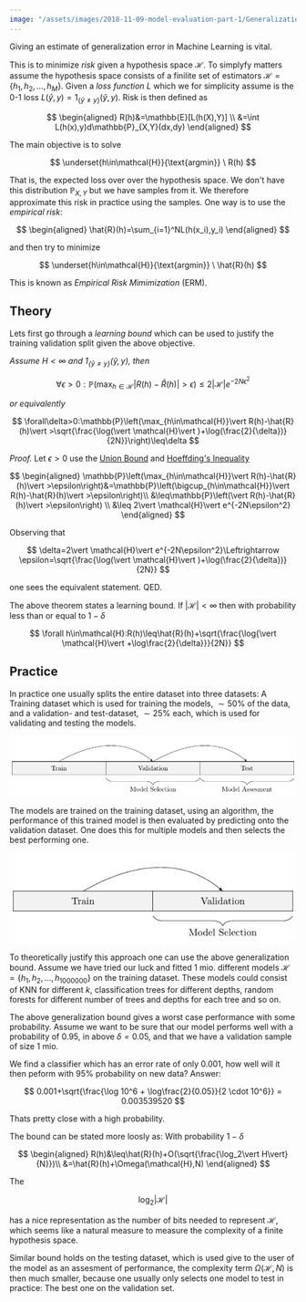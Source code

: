 ```yaml
---
image: "/assets/images/2018-11-09-model-evaluation-part-1/Generalization_bound.png"
---
```


Giving an estimate of generalization error in Machine Learning is vital.<!--more-->

This is to minimize *risk* given a hypothesis space $\mathcal{H}$. To simplyfy matters assume the hypothesis space consists of a finilite set of estimators $\mathcal{H}=\{h_1,h_2,\dots,h_M\}$. Given a *loss function* $L$ which we for simplicity assume is the 0-1 loss $L(\hat{y},y)=1_{\{\hat{y}\neq y\}}(\hat{y},y)$. Risk is then defined as

$$
\begin{aligned}
R(h)&=\mathbb{E}[L(h(X),Y)] \\
&=\int L(h(x),y)d\mathbb{P}_{X,Y}(dx,dy)
\end{aligned}
$$

The main objective is to solve

$$
\underset{h\in\mathcal{H}}{\text{argmin}} \ R(h)
$$

That is, the expected loss over over the hypothesis space. We don't have this distribution $\mathbb{P}_{X,Y}$ but we have samples from it. We therefore approximate this risk in practice using the samples. One way is to use the *empirical risk*:

$$
\begin{aligned}
\hat{R}(h)=\sum_{i=1}^NL(h(x_i),y_i)
\end{aligned}
$$

and then try to minimize

$$
\underset{h\in\mathcal{H}}{\text{argmin}} \ \hat{R}(h)
$$

This is known as *Empirical Risk Mimimization* (ERM).


## Theory

Lets first go through a *learning bound* which can be used to justify the training validation split given the above objective.

*Assume $H<\infty$ and $1_{\{\hat{y}\neq y\}}(\hat{y},y)$, then*

$$
\forall\epsilon>0:\mathbb{P}\left(\max_{h\in\mathcal{H}}\vert R(h)-\hat{R}(h)\vert>\epsilon\right)\leq 2\vert \mathcal{H}\vert e^{-2N\epsilon^2}
$$

*or equivalently*

$$
\forall\delta>0:\mathbb{P}\left(\max_{h\in\mathcal{H}}\vert R(h)-\hat{R}(h)\vert >\sqrt{\frac{\log(\vert \mathcal{H}\vert )+\log(\frac{2}{\delta})}{2N}}\right)\leq\delta
$$

*Proof.* Let $\epsilon>0$ use the [Union Bound](https://en.wikipedia.org/wiki/Boole%27s_inequality) and [Hoeffding's Inequality](https://en.wikipedia.org/wiki/Hoeffding%27s_inequality)

$$
\begin{aligned}
\mathbb{P}\left(\max_{h\in\mathcal{H}}\vert R(h)-\hat{R}(h)\vert >\epsilon\right)&=\mathbb{P}\left(\bigcup_{h\in\mathcal{H}}\vert R(h)-\hat{R}(h)\vert >\epsilon\right)\\
&\leq\mathbb{P}\left(\vert R(h)-\hat{R}(h)\vert >\epsilon\right) \\
&\leq 2\vert \mathcal{H}\vert e^{-2N\epsilon^2}
\end{aligned}
$$

Observing that

$$
\delta=2\vert \mathcal{H}\vert e^{-2N\epsilon^2}\Leftrightarrow \epsilon=\sqrt{\frac{\log(\vert \mathcal{H}\vert )+\log(\frac{2}{\delta})}{2N}}
$$

one sees the equivalent statement. QED.

The above theorem states a learning bound. If $\vert\mathcal{H}\vert<\infty$ then with probability less than or equal to $1-\delta$

$$
\forall h\in\mathcal{H}:R(h)\leq\hat{R}(h)+\sqrt{\frac{\log{\vert \mathcal{H}\vert +\log\frac{2}{\delta}}}{2N}}
$$

## Practice
In practice one usually splits the entire dataset into three datasets: A Training dataset which is used for training the models, $\sim50\%$ of the data, and a validation- and test-dataset, $\sim25\%$ each, which is used for validating and testing the models.

<img src="/assets/images/2018-11-09-model-evaluation-part-1/train_validation_test.png">

The models are trained on the training dataset, using an algorithm, the performance of this trained model is then evaluated by predicting onto the validation dataset. One does this for multiple models and then selects the best performing one.

<img src="/assets/images/2018-11-09-model-evaluation-part-1/train_validation.png">


To theoretically justify this approach one can use the above generalization bound. Assume we have tried our luck and fitted $1$ mio. different models $\mathcal{H}=\{h_1,h_2,\dots,h_{1000000}\}$ on the training dataset. These models could consist of KNN for different $k$, classification trees for different depths, random forests for different number of trees and depths for each tree and so on.

The above generalization bound gives a worst case performance with some probability. Assume we want to be sure that our model performs well with a probability of $0.95$, in above $\delta=0.05$, and that we have a validation sample of size $1$ mio.

We find a classifier which has an error rate of only $0.001$, how well will it then peform with 95% probability on new data? Answer:

$$
0.001+\sqrt{\frac{\log 10^6 + \log\frac{2}{0.05}}{2
\cdot 10^6}} = 0.003539520
$$

Thats pretty close with a high probability.

The bound can be stated more loosly as: With probability $1-\delta$

$$
\begin{aligned}
R(h)&\leq\hat{R}(h)+O(\sqrt{\frac{\log_2\vert H\vert}{N}})\\
&=\hat{R}(h)+\Omega(\mathcal{H},N)
\end{aligned}
$$

The

$$
\log_2\vert\mathcal{H}\vert
$$

has a nice representation as the number of bits needed to represent $\mathcal{H}$, which seems like a natural measure to measure the complexity of a finite hypothesis space.

Similar bound holds on the testing dataset, which is used give to the user of the model as an assesment of performance, the complexity term $\Omega(\mathcal{H},N)$ is then much smaller, because one usually only selects one model to test in practice: The best one on the validation set.
